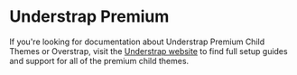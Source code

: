 # Understrap Premium

If you're looking for documentation about Understrap Premium Child Themes or Overstrap, visit the [Understrap website](https://understrap.com/child-themes/) to find full setup guides and support for all of the premium child themes.